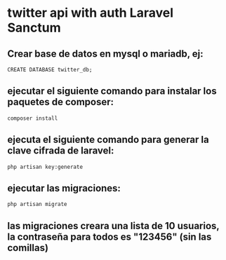 # twitter api with auth Laravel Sanctum

## Crear base de datos en mysql o mariadb, ej: 
```
CREATE DATABASE twitter_db;
```

## ejecutar el siguiente comando para instalar los paquetes de composer:
```
composer install
```

## ejecuta el siguiente comando para generar la clave cifrada de laravel:
```
php artisan key:generate
```

## ejecutar las migraciones:
```
php artisan migrate
```
## las migraciones creara una lista de 10 usuarios, la contraseña para todos es "123456" (sin las comillas)

